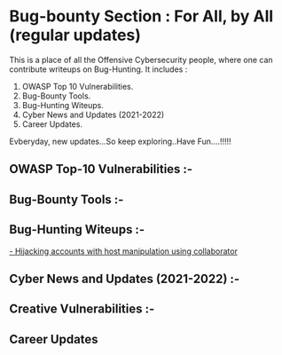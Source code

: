 # Bug-bounty Section : For All, by All (regular updates)
This is a place of all the Offensive Cybersecurity people, where one can contribute writeups on Bug-Hunting. It includes :

1) OWASP Top 10 Vulnerabilities.
2) Bug-Bounty Tools.
3) Bug-Hunting Witeups.
4) Cyber News and Updates (2021-2022)
5) Career Updates.

Evberyday, new updates...So keep exploring..Have Fun....!!!!!

## OWASP Top-10 Vulnerabilities :-

## Bug-Bounty Tools :-

## Bug-Hunting Witeups :-

<a href="https://adityashende17.medium.com/hijacking-accounts-with-host-manipulation-using-collaborator-969f3234b29f">- Hijacking accounts with host manipulation using collaborator</a>

## Cyber News and Updates (2021-2022) :-

## Creative Vulnerabilities :-

## Career Updates
